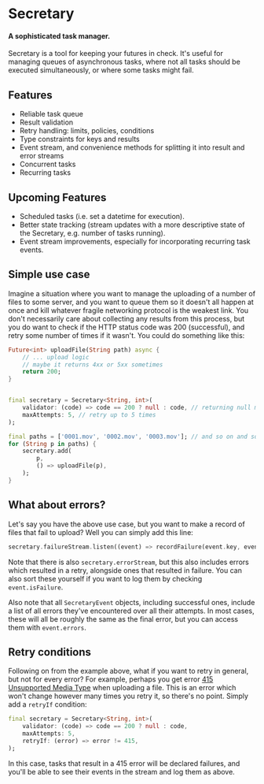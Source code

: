 # Secretary
#### A sophisticated task manager.

Secretary is a tool for keeping your futures in check. It's useful for managing queues of asynchronous tasks, where not all tasks should be executed simultaneously, or where some tasks might fail. 

## Features
- Reliable task queue
- Result validation
- Retry handling: limits, policies, conditions
- Type constraints for keys and results
- Event stream, and convenience methods for splitting it into result and error streams
- Concurrent tasks
- Recurring tasks

## Upcoming Features
- Scheduled tasks (i.e. set a datetime for execution).
- Better state tracking (stream updates with a more descriptive state of the Secretary, e.g. number of tasks running).
- Event stream improvements, especially for incorporating recurring task events.

## Simple use case
Imagine a situation where you want to manage the uploading of a number of files to some server, and you want to queue them so it doesn't all happen at once and kill whatever fragile networking protocol is the weakest link. You don't necessarily care about collecting any results from this process, but you do want to check if the HTTP status code was 200 (successful), and retry some number of times if it wasn't.
You could do something like this:

```dart
Future<int> uploadFile(String path) async {
    // ... upload logic
    // maybe it returns 4xx or 5xx sometimes
    return 200;
}


final secretary = Secretary<String, int>(
    validator: (code) => code == 200 ? null : code, // returning null means no error, otherwise pass the code
    maxAttempts: 5, // retry up to 5 times
);

final paths = ['0001.mov', '0002.mov', '0003.mov']; // and so on and so on
for (String p in paths) {
    secretary.add(
        p,
        () => uploadFile(p),
    );
}
```

## What about errors?
Let's say you have the above use case, but you want to make a record of files that fail to upload?
Well you can simply add this line:

```dart
secretary.failureStream.listen((event) => recordFailure(event.key, event.error));
```

Note that there is also `secretary.errorStream`, but this also includes errors which resulted in a retry, alongside ones that resulted in failure. You can also sort these yourself if you want to log them by checking `event.isFailure`.

Also note that all `SecretaryEvent` objects, including successful ones, include a list of all errors they've encountered over all their attempts. In most cases, these will all be roughly the same as the final error, but you can access them with `event.errors`.

## Retry conditions
Following on from the example above, what if you want to retry in general, but not for every error? For example, perhaps you get error [415 Unsupported Media Type](https://developer.mozilla.org/en-US/docs/Web/HTTP/Status/415) when uploading a file. This is an error which won't change however many times you retry it, so there's no point.
Simply add a `retryIf` condition:

```dart
final secretary = Secretary<String, int>(
    validator: (code) => code == 200 ? null : code,
    maxAttempts: 5,
    retryIf: (error) => error != 415,
);
```

In this case, tasks that result in a 415 error will be declared failures, and you'll be able to see their events in the stream and log them as above.
